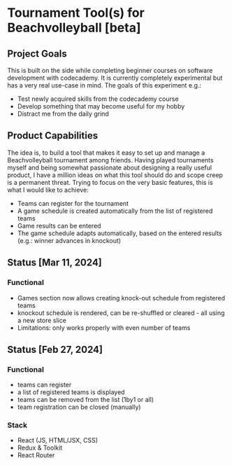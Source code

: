 # Tournament Tool(s) for Beachvolleyball [beta]

## Project Goals

This is built on the side while completing beginner courses on software development with codecademy. It is currently completely experimental but has a very real use-case in mind. The goals of this experiment e.g.:
- Test newly acquired skills from the codecademy course
- Develop something that may become useful for my hobby
- Distract me from the daily grind

## Product Capabilities

The idea is, to build a tool that makes it easy to set up and manage a Beachvolleyball tournament among friends. Having played tournaments myself and being somewhat passionate about designing a really useful product, I have a million ideas on what this tool should do and scope creep is a permanent threat.
Trying to focus on the very basic features, this is what I would like to achieve:
- Teams can register for the tournament
- A game schedule is created automatically from the list of registered teams
- Game results can be entered
- The game schedule adapts automatically, based on the entered results (e.g.: winner advances in knockout)

## Status [Mar 11, 2024]

### Functional
 - Games section now allows creating knock-out schedule from registered teams
 - knockout schedule is rendered, can be re-shuffled or cleared - all using a new store slice
 - Limitations: only works properly with even number of teams

## Status [Feb 27, 2024]

### Functional
- teams can register
- a list of registered teams is displayed
- teams can be removed from the list (1by1 or all)
- team registration can be closed (manually)

### Stack
- React (JS, HTML/JSX, CSS)
- Redux & Toolkit
- React Router
